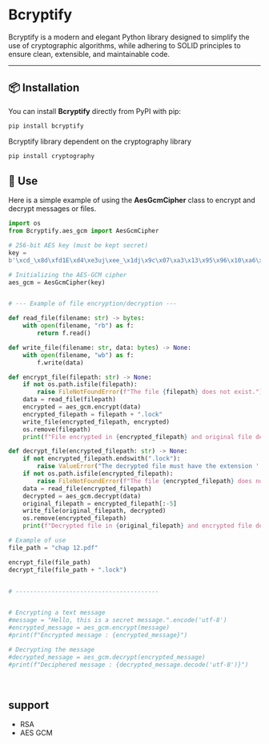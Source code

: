 # Bcryptify

Bcryptify is a modern and elegant Python library designed to simplify the use of cryptographic algorithms, while adhering to SOLID principles to ensure clean, extensible, and maintainable code.

---

## 📦 Installation 

You can install **Bcryptify** directly from PyPI with pip:

```bash 
pip install bcryptify
```

Bcryptify library dependent on the cryptography library

```bash
pip install cryptography
```


## 🚀 Use

Here is a simple example of using the **AesGcmCipher** class to encrypt and decrypt messages or files.


```python
import os
from Bcryptify.aes_gcm import AesGcmCipher

# 256-bit AES key (must be kept secret)
key =
b'\xcd_\x8d\xfd1E\xd4\xe3uj\xee_\x1dj\x9c\x07\xa3\x13\x95\x96\x10\xa6\xf3\rb\xc0\x08\xde\xfa\xb6\x99\xc9'

# Initializing the AES-GCM cipher
aes_gcm = AesGcmCipher(key)


# --- Example of file encryption/decryption ---

def read_file(filename: str) -> bytes:
    with open(filename, "rb") as f:
        return f.read()

def write_file(filename: str, data: bytes) -> None:
    with open(filename, "wb") as f:
        f.write(data)

def encrypt_file(filepath: str) -> None:
    if not os.path.isfile(filepath):
        raise FileNotFoundError(f"The file {filepath} does not exist.")
    data = read_file(filepath)
    encrypted = aes_gcm.encrypt(data)
    encrypted_filepath = filepath + ".lock"
    write_file(encrypted_filepath, encrypted)
    os.remove(filepath) 
    print(f"File encrypted in {encrypted_filepath} and original file deleted.")

def decrypt_file(encrypted_filepath: str) -> None:
    if not encrypted_filepath.endswith(".lock"):
        raise ValueError("The decrypted file must have the extension '.lock'.")
    if not os.path.isfile(encrypted_filepath):
        raise FileNotFoundError(f"The file {encrypted_filepath} does not exist.")
    data = read_file(encrypted_filepath)
    decrypted = aes_gcm.decrypt(data)
    original_filepath = encrypted_filepath[:-5] 
    write_file(original_filepath, decrypted)
    os.remove(encrypted_filepath)
    print(f"Decrypted file in {original_filepath} and encrypted file deleted.")

# Example of use
file_path = "chap 12.pdf"

encrypt_file(file_path)
decrypt_file(file_path + ".lock")


# ----------------------------------------


# Encrypting a text message
#message = "Hello, this is a secret message.".encode('utf-8')
#encrypted_message = aes_gcm.encrypt(message)
#print(f"Encrypted message : {encrypted_message}")

# Decrypting the message
#decrypted_message = aes_gcm.decrypt(encrypted_message)
#print(f"Deciphered message : {decrypted_message.decode('utf-8')}")
```

<br>

## support

- RSA
- AES GCM